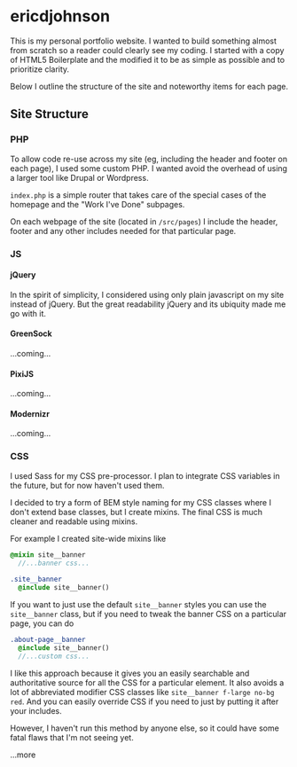 # ericdjohnson

This is my personal portfolio website. I wanted to build something almost from scratch so a reader could clearly see my 
coding. I started with a copy of HTML5 Boilerplate and the modified it 
 to be as simple as possible and to prioritize clarity.
 
 Below I outline the structure of the site and noteworthy items for each page.
 
 
## Site Structure

### PHP
To allow code re-use across my site (eg, including the header and footer on each page), I used some custom PHP. I wanted 
avoid the overhead of using a larger tool like Drupal or Wordpress. 

`index.php` is a simple router that takes care of the special cases of the homepage and the "Work I've Done" subpages.

On each webpage of the site (located in `/src/pages`) I include the header, footer and any other includes needed for
that particular page.

### JS

#### jQuery
In the spirit of simplicity, I considered using only plain javascript on my site instead of jQuery. But the great readability 
jQuery and its ubiquity made me go with it.

#### GreenSock
...coming...

#### PixiJS
...coming...

#### Modernizr
...coming...

### CSS
I used Sass for my CSS pre-processor. I plan to integrate CSS variables in the future, but for now haven't used them.

I decided to try a form of BEM style naming for my CSS classes where I don't extend base classes, but I create mixins. 
The final CSS is much cleaner and readable using mixins.

For example I created site-wide mixins like
```sass
@mixin site__banner
  //...banner css...
  
.site__banner
  @include site__banner()
```
If you want to just use the default `site__banner` styles you can use the `site__banner` class, but if you need to tweak
the banner CSS on a particular page, you can do

```sass
.about-page__banner
  @include site__banner()
  //...custom css...
  ```
  
I like this approach because it gives you an easily searchable and authoritative source for all the CSS for a particular
 element. It also avoids a lot of abbreviated modifier CSS classes like `site__banner f-large no-bg red`. And you can easily
 override CSS if you need to just by putting it after your includes.
 
 However, I haven't run this method by anyone else, so it could have some fatal flaws that I'm not seeing yet.
 
 
 ...more
 


